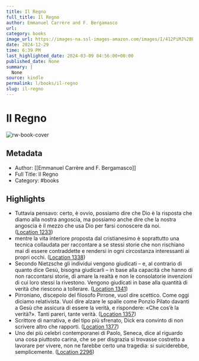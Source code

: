```yaml
---
title: Il Regno
full_title: Il Regno
author: Emmanuel Carrère and F. Bergamasco
url: 
category: books
image_url: https://images-na.ssl-images-amazon.com/images/I/412PiMJ%2Bb2L._SL200_.jpg
date: 2024-12-29
time: 6:39 PM
last_highlighted_date: 2024-03-09 04:56:00+00:00
published_date: None
summary: |
  None
source: kindle
permalink: l/books/il-regno
slug: il-regno
---
```

# Il Regno

![rw-book-cover](https://images-na.ssl-images-amazon.com/images/I/412PiMJ%2Bb2L._SL200_.jpg)

## Metadata
- Author: [[Emmanuel Carrère and F. Bergamasco]]
- Full Title: Il Regno
- Category: #books

## Highlights
- Tuttavia pensavo: certo, è ovvio, possiamo dire che Dio è la risposta che diamo alla nostra angoscia, ma possiamo anche dire che la nostra angoscia è il mezzo che usa Dio per farsi conoscere da noi. ([Location 1233](https://readwise.io/to_kindle?action=open&asin=B00TR1QRSM&location=1233))
- mentre la vita interiore proposta dal cristianesimo è soprattutto una tecnica collaudata per raccontare a se stessi storie che non rischiano mai di essere contraddette e rendersi in ogni circostanza interessanti ai propri occhi. ([Location 1338](https://readwise.io/to_kindle?action=open&asin=B00TR1QRSM&location=1338))
- Secondo Nietzsche gli individui vengono giudicati – e, al contrario di quanto dice Gesù, bisogna giudicarli – in base alla capacità che hanno di non raccontarsi storie, di amare la realtà e non le consolatorie invenzioni di cui loro stessi la rivestono. Vengono giudicati in base alla quantità di verità che riescono a tollerare. ([Location 1341](https://readwise.io/to_kindle?action=open&asin=B00TR1QRSM&location=1341))
- Pirroniano, discepolo del filosofo Pirrone, vuol dire scettico. Come oggi diciamo relativista. Vuol dire alzare le spalle come Ponzio Pilato davanti a Gesù che assicura di essere la verità, e rispondere: «Che cos’è la verità?». Tanti pareri, tante verità. ([Location 1357](https://readwise.io/to_kindle?action=open&asin=B00TR1QRSM&location=1357))
- Scrittore di narrativa, e del tipo più sfrenato, Dick era convinto di non scrivere altro che rapporti. ([Location 1377](https://readwise.io/to_kindle?action=open&asin=B00TR1QRSM&location=1377))
- Uno dei più celebri contemporanei di Paolo, Seneca, dice al riguardo una cosa piuttosto carina, che se per disgrazia si trovasse costretto a lavorare per vivere, non ne farebbe certo una tragedia: si suiciderebbe, semplicemente. ([Location 2296](https://readwise.io/to_kindle?action=open&asin=B00TR1QRSM&location=2296))


